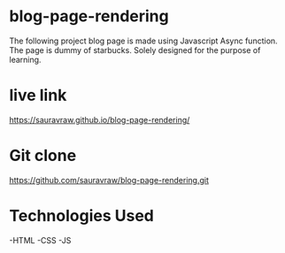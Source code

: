 # blog-page-rendering

The following project blog page is made using Javascript Async function. The page is dummy of starbucks. Solely designed for the purpose of learning.

# live link
https://sauravraw.github.io/blog-page-rendering/

# Git clone

https://github.com/sauravraw/blog-page-rendering.git

# Technologies Used

-HTML -CSS -JS
